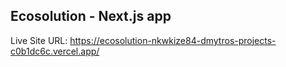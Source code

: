 ## Ecosolution - Next.js app

Live Site URL: https://ecosolution-nkwkize84-dmytros-projects-c0b1dc6c.vercel.app/